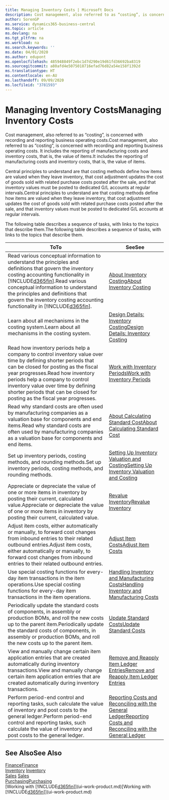 ```yaml
---
title: Managing Inventory Costs | Microsoft Docs
description: Cost management, also referred to as “costing”, is concerned with recording and reporting business operating costs. It includes the reporting of manufacturing costs and inventory costs, that is, the value of items.
author: SorenGP
ms.service: dynamics365-business-central
ms.topic: article
ms.devlang: na
ms.tgt_pltfrm: na
ms.workload: na
ms.search.keywords: ''
ms.date: 04/01/2020
ms.author: edupont
ms.openlocfilehash: 485948849f2ebc1d7d290e19d61fd36692ba8319
ms.sourcegitcommit: a80afd4e5075018716efad76d82a54e158f1392d
ms.translationtype: HT
ms.contentlocale: en-AU
ms.lasthandoff: 09/09/2020
ms.locfileid: "3781593"
---
```

# <a name="managing-inventory-costs"></a><span data-ttu-id="bef9d-104">Managing Inventory Costs</span><span class="sxs-lookup"><span data-stu-id="bef9d-104">Managing Inventory Costs</span></span>
<span data-ttu-id="bef9d-105">Cost management, also referred to as “costing”, is concerned with recording and reporting business operating costs.</span><span class="sxs-lookup"><span data-stu-id="bef9d-105">Cost management, also referred to as “costing”, is concerned with recording and reporting business operating costs.</span></span> <span data-ttu-id="bef9d-106">It includes the reporting of manufacturing costs and inventory costs, that is, the value of items.</span><span class="sxs-lookup"><span data-stu-id="bef9d-106">It includes the reporting of manufacturing costs and inventory costs, that is, the value of items.</span></span>   

<span data-ttu-id="bef9d-107">Central principles to understand are that costing methods define how items are valued when they leave inventory, that cost adjustment updates the cost of goods sold with related purchase costs posted after the sale, and that inventory values must be posted to dedicated G/L accounts at regular intervals.</span><span class="sxs-lookup"><span data-stu-id="bef9d-107">Central principles to understand are that costing methods define how items are valued when they leave inventory, that cost adjustment updates the cost of goods sold with related purchase costs posted after the sale, and that inventory values must be posted to dedicated G/L accounts at regular intervals.</span></span>

<span data-ttu-id="bef9d-108">The following table describes a sequence of tasks, with links to the topics that describe them.</span><span class="sxs-lookup"><span data-stu-id="bef9d-108">The following table describes a sequence of tasks, with links to the topics that describe them.</span></span>

|<span data-ttu-id="bef9d-109">**To**</span><span class="sxs-lookup"><span data-stu-id="bef9d-109">**To**</span></span>|<span data-ttu-id="bef9d-110">**See**</span><span class="sxs-lookup"><span data-stu-id="bef9d-110">**See**</span></span>|  
|------------|-------------|  
|<span data-ttu-id="bef9d-111">Read various conceptual information to understand the principles and definitions that govern the inventory costing accounting functionality in [!INCLUDE[d365fin](includes/d365fin_md.md)].</span><span class="sxs-lookup"><span data-stu-id="bef9d-111">Read various conceptual information to understand the principles and definitions that govern the inventory costing accounting functionality in [!INCLUDE[d365fin](includes/d365fin_md.md)].</span></span>|[<span data-ttu-id="bef9d-112">About Inventory Costing</span><span class="sxs-lookup"><span data-stu-id="bef9d-112">About Inventory Costing</span></span>](finance-learn-about-costing.md)|  
|<span data-ttu-id="bef9d-113">Learn about all mechanisms in the costing system.</span><span class="sxs-lookup"><span data-stu-id="bef9d-113">Learn about all mechanisms in the costing system.</span></span>|[<span data-ttu-id="bef9d-114">Design Details: Inventory Costing</span><span class="sxs-lookup"><span data-stu-id="bef9d-114">Design Details: Inventory Costing</span></span>](design-details-inventory-costing.md)|
|<span data-ttu-id="bef9d-115">Read how inventory periods help a company to control inventory value over time by defining shorter periods that can be closed for posting as the fiscal year progresses.</span><span class="sxs-lookup"><span data-stu-id="bef9d-115">Read how inventory periods help a company to control inventory value over time by defining shorter periods that can be closed for posting as the fiscal year progresses.</span></span>|[<span data-ttu-id="bef9d-116">Work with Inventory Periods</span><span class="sxs-lookup"><span data-stu-id="bef9d-116">Work with Inventory Periods</span></span>](finance-how-to-work-with-inventory-periods.md)|
|<span data-ttu-id="bef9d-117">Read why standard costs are often used by manufacturing companies as a valuation base for components and end items.</span><span class="sxs-lookup"><span data-stu-id="bef9d-117">Read why standard costs are often used by manufacturing companies as a valuation base for components and end items.</span></span>|[<span data-ttu-id="bef9d-118">About Calculating Standard Cost</span><span class="sxs-lookup"><span data-stu-id="bef9d-118">About Calculating Standard Cost</span></span>](finance-about-calculating-standard-cost.md)|
|<span data-ttu-id="bef9d-119">Set up inventory periods, costing methods, and rounding methods.</span><span class="sxs-lookup"><span data-stu-id="bef9d-119">Set up inventory periods, costing methods, and rounding methods.</span></span>|[<span data-ttu-id="bef9d-120">Setting Up Inventory Valuation and Costing</span><span class="sxs-lookup"><span data-stu-id="bef9d-120">Setting Up Inventory Valuation and Costing</span></span>](finance-set-up-inventory-valuation-and-costing.md)|
|<span data-ttu-id="bef9d-121">Appreciate or depreciate the value of one or more items in inventory by posting their current, calculated value.</span><span class="sxs-lookup"><span data-stu-id="bef9d-121">Appreciate or depreciate the value of one or more items in inventory by posting their current, calculated value.</span></span>|[<span data-ttu-id="bef9d-122">Revalue Inventory</span><span class="sxs-lookup"><span data-stu-id="bef9d-122">Revalue Inventory</span></span>](inventory-how-revalue-inventory.md)|
|<span data-ttu-id="bef9d-123">Adjust item costs, either automatically or manually, to forward cost changes from inbound entries to their related outbound entries.</span><span class="sxs-lookup"><span data-stu-id="bef9d-123">Adjust item costs, either automatically or manually, to forward cost changes from inbound entries to their related outbound entries.</span></span>|[<span data-ttu-id="bef9d-124">Adjust Item Costs</span><span class="sxs-lookup"><span data-stu-id="bef9d-124">Adjust Item Costs</span></span>](inventory-how-adjust-item-costs.md)|
|<span data-ttu-id="bef9d-125">Use special costing functions for every-day item transactions in the item operations.</span><span class="sxs-lookup"><span data-stu-id="bef9d-125">Use special costing functions for every-day item transactions in the item operations.</span></span>|[<span data-ttu-id="bef9d-126">Handling Inventory and Manufacturing Costs</span><span class="sxs-lookup"><span data-stu-id="bef9d-126">Handling Inventory and Manufacturing Costs</span></span>](finance-handle-inventory-and-manufacturing-costs.md)|  
|<span data-ttu-id="bef9d-127">Periodically update the standard costs of components, in assembly or production BOMs, and roll the new costs up to the parent item.</span><span class="sxs-lookup"><span data-stu-id="bef9d-127">Periodically update the standard costs of components, in assembly or production BOMs, and roll the new costs up to the parent item.</span></span>|[<span data-ttu-id="bef9d-128">Update Standard Costs</span><span class="sxs-lookup"><span data-stu-id="bef9d-128">Update Standard Costs</span></span>](finance-how-to-update-standard-costs.md)|
|<span data-ttu-id="bef9d-129">View and manually change certain item application entries that are created automatically during inventory transactions.</span><span class="sxs-lookup"><span data-stu-id="bef9d-129">View and manually change certain item application entries that are created automatically during inventory transactions.</span></span>|[<span data-ttu-id="bef9d-130">Remove and Reapply Item Ledger Entries</span><span class="sxs-lookup"><span data-stu-id="bef9d-130">Remove and Reapply Item Ledger Entries</span></span>](finance-how-to-remove-and-reapply-item-entries.md)|
|<span data-ttu-id="bef9d-131">Perform period-end control and reporting tasks, such calculate the value of inventory and post costs to the general ledger.</span><span class="sxs-lookup"><span data-stu-id="bef9d-131">Perform period-end control and reporting tasks, such calculate the value of inventory and post costs to the general ledger.</span></span>|[<span data-ttu-id="bef9d-132">Reporting Costs and Reconciling with the General Ledger</span><span class="sxs-lookup"><span data-stu-id="bef9d-132">Reporting Costs and Reconciling with the General Ledger</span></span>](finance-report-costs-and-reconcile-with-the-general-ledger.md)|

## <a name="see-also"></a><span data-ttu-id="bef9d-133">See Also</span><span class="sxs-lookup"><span data-stu-id="bef9d-133">See Also</span></span>  
 [<span data-ttu-id="bef9d-134">Finance</span><span class="sxs-lookup"><span data-stu-id="bef9d-134">Finance</span></span>](finance.md)  
 <span data-ttu-id="bef9d-135">[Inventory](inventory-manage-inventory.md) </span><span class="sxs-lookup"><span data-stu-id="bef9d-135">[Inventory](inventory-manage-inventory.md) </span></span>  
 <span data-ttu-id="bef9d-136">[Sales](sales-manage-sales.md) </span><span class="sxs-lookup"><span data-stu-id="bef9d-136">[Sales](sales-manage-sales.md) </span></span>  
 [<span data-ttu-id="bef9d-137">Purchasing</span><span class="sxs-lookup"><span data-stu-id="bef9d-137">Purchasing</span></span>](purchasing-manage-purchasing.md)  
 <span data-ttu-id="bef9d-138">[Working with [!INCLUDE[d365fin](includes/d365fin_md.md)]](ui-work-product.md)</span><span class="sxs-lookup"><span data-stu-id="bef9d-138">[Working with [!INCLUDE[d365fin](includes/d365fin_md.md)]](ui-work-product.md)</span></span>

